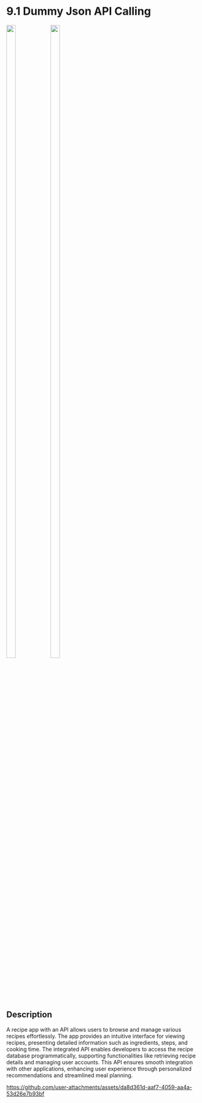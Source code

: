 # 9.1 Dummy Json API Calling

<img src="https://github.com/user-attachments/assets/fadaa45a-cbf6-4189-bbfc-178f644a3e88" height=65% width=22%>
<img src="https://github.com/user-attachments/assets/41e0487f-861b-4d74-86ba-4bfc27cdc29a" height=65% width=22%>

## Description

A recipe app with an API allows users to browse and manage various recipes effortlessly. The app provides an intuitive interface for viewing recipes, presenting detailed information such as ingredients, steps, and cooking time. The integrated API enables developers to access the recipe database programmatically, supporting functionalities like retrieving recipe details and managing user accounts. This API ensures smooth integration with other applications, enhancing user experience through personalized recommendations and streamlined meal planning.

https://github.com/user-attachments/assets/da8d361d-aaf7-4059-aa4a-53d26e7b93bf
